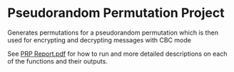# Pseudorandom Permutation Project
Generates permutations for a pseudorandom permutation which is then used for encrypting and decrypting messages with CBC mode

See [PRP Report.pdf](https://github.com/ericmichalski/Pseudorandom-Permutation/blob/main/PRP%20Report.pdf) for how to run and more detailed descriptions on each of the functions and their outputs.

